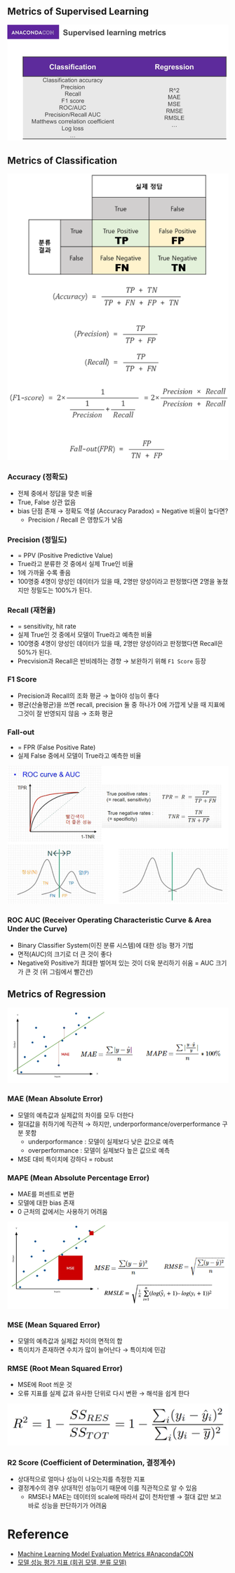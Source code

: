 
## Metrics of Supervised Learning

![supervised-metrics](img/sup-metric.png)


## Metrics of Classification

![metric-classification](img/metric-classification.png)


### Accuracy (정확도)
- 전체 중에서 정답을 맞춘 비율
- True, False 상관 없음
- bias 단점 존재 → 정확도 역설 (Accuracy Paradox) = Negative 비율이 높다면?
  - Precision / Recall 은 영향도가 낮음


### Precision (정밀도)
- = PPV (Positive Predictive Value)
- True라고 분류한 것 중에서 실제 True인 비율
- 1에 가까울 수록 좋음
- 100명중 4명이 양성인 데이터가 있을 때, 2명만 양성이라고 판정했다면 2명을 놓쳤지만 정밀도는 100%가 된다.


### Recall (재현율)
- = sensitivity, hit rate
- 실제 True인 것 중에서 모델이 True라고 예측한 비율
- 100명중 4명이 양성인 데이터가 있을 때, 2명만 양성이라고 판정했다면 Recall은 50%가 된다.
- Precvision과 Recall은 반비례하는 경향 → 보완하기 위해 `F1 Score` 등장


### F1 Score
- Precision과 Recall의 조화 평균 → 높아야 성능이 좋다
- 평균(산술평균)을 쓰면 recall, precision 둘 중 하나가 0에 가깝게 낮을 때 지표에 그것이 잘 반영되지 않음 → 조화 평균


### Fall-out
- = FPR (False Positive Rate)
- 실제 False 중에서 모델이 True라고 예측한 비율

![metric-roc](img/metric-roc.png)

### ROC AUC (Receiver Operating Characteristic Curve & Area Under the Curve)
- Binary Classifier System(이진 분류 시스템)에 대한 성능 평가 기법
- 면적(AUC)의 크기로 더 큰 것이 좋다
- Negative와 Positive가 최대한 벌어져 있는 것이 더욱 분리하기 쉬움 = AUC 크기가 큰 것 (위 그림에서 빨간선)



## Metrics of Regression

![metric-mae](img/metric-mae.png)


### MAE (Mean Absolute Error)
- 모델의 예측값과 실제값의 차이를 모두 더한다
- 절대값을 취하기에 직관적 → 하지만, underporformance/overperformance 구분 못함
  - underporformance : 모델이 실제보다 낮은 값으로 예측
  - overperformance : 모델이 실제보다 높은 값으로 예측
- MSE 대비 특이치에 강하다 = robust


### MAPE (Mean Absolute Percentage Error)
- MAE를 퍼센트로 변환
- 모델에 대한 bias 존재
- 0 근처의 값에서는 사용하기 어려움


![metric-mse](img/metric-mse.png)

### MSE (Mean Squared Error)
- 모델의 예측값과 실제값 차이의 면적의 합
- 특이치가 존재하면 수치가 많이 늘어난다 → 특이치에 민감


### RMSE (Root Mean Squared Error)
- MSE에 Root 씌운 것
- 오류 지표를 실제 값과 유사한 단위로 다시 변환 → 해석을 쉽게 한다


![metric-r2](img/metric-r2.png)

### R2 Score (Coefficient of Determination, 결정계수)
- 상대적으로 얼마나 성능이 나오는지를 측정한 지표
- 결정계수의 경우 상대적인 성능이기 때문에 이를 직관적으로 알 수 있음
  - RMSE나 MAE는 데이터의 scale에 따라서 값이 천차만별 → 절대 값만 보고 바로 성능을 판단하기가 어려움


# Reference
- [Machine Learning Model Evaluation Metrics #AnacondaCON](https://speakerdeck.com/mkhalusova/machine-learning-model-evaluation-metrics-number-anacondacon?slide=3)
- [모델 성능 평가 지표 (회귀 모델, 분류 모델)](https://rk1993.tistory.com/entry/모델-성능-평가-지표-회귀-모델-분류-모델)
